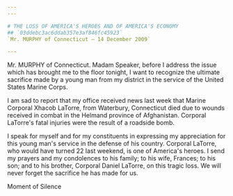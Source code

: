 ```yaml
---
---

# THE LOSS OF AMERICA'S HEROES AND OF AMERICA'S ECONOMY
## `03ddebc3ac6ddab357e3af846fc45923`
`Mr. MURPHY of Connecticut — 14 December 2009`

---
```



Mr. MURPHY of Connecticut. Madam Speaker, before I address the issue 
which has brought me to the floor tonight, I want to recognize the 
ultimate sacrifice made by a young man from my district in the service 
of the United States Marine Corps.

I am sad to report that my office received news last week that Marine 
Corporal Xhacob LaTorre, from Waterbury, Connecticut died due to wounds 
received in combat in the Helmand province of Afghanistan. Corporal 
LaTorre's fatal injuries were the result of a roadside bomb.

I speak for myself and for my constituents in expressing my 
appreciation for this young man's service in the defense of his 
country. Corporal LaTorre, who would have turned 22 last weekend, is 
one of America's heroes. I send my prayers and my condolences to his 
family; to his wife, Frances; to his son; and to his brother, Corporal 
Daniel LaTorre, on this tragic loss. We will never forget the sacrifice 
he has made for us.















 Moment of Silence
